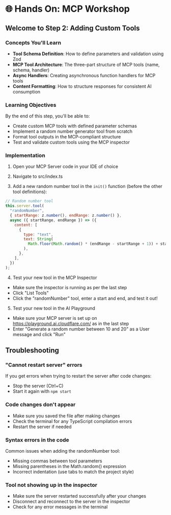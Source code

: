# 🌐 Hands On: MCP Workshop

## Welcome to Step 2: Adding Custom Tools

### Concepts You'll Learn

- **Tool Schema Definition**: How to define parameters and validation using Zod
- **MCP Tool Architecture**: The three-part structure of MCP tools (name, schema, handler)
- **Async Handlers**: Creating asynchronous function handlers for MCP tools
- **Content Formatting**: How to structure responses for consistent AI consumption

### Learning Objectives

By the end of this step, you'll be able to:

- Create custom MCP tools with defined parameter schemas
- Implement a random number generator tool from scratch
- Format tool outputs in the MCP-compliant structure
- Test and validate custom tools using the MCP inspector

### Implementation

1. Open your MCP Server code in your IDE of choice

2. Navigate to src/index.ts

3. Add a new random number tool in the `init()` function (before the other tool definitions):

```javascript
// Random number tool
this.server.tool(
  "randomNumber",
  { startRange: z.number(), endRange: z.number() },
  async ({ startRange, endRange }) => ({
    content: [
      {
        type: "text",
        text: String(
          Math.floor(Math.random() * (endRange - startRange + 1)) + startRange
        ),
      },
    ],
  })
);
```

4. Test your new tool in the MCP Inspector

- Make sure the inspector is running as per the last step
- Click "List Tools"
- Click the "randomNumber" tool, enter a start and end, and test it out!

5. Test your new tool in the AI Playground

- Make sure your MCP server is set up on https://playground.ai.cloudflare.com/ as in the last step
- Enter "Generate a random number between 10 and 20" as a User message and click
  "Run"

## Troubleshooting

### "Cannot restart server" errors

If you get errors when trying to restart the server after code changes:

- Stop the server (Ctrl+C)
- Start it again with `npm start`

### Code changes don't appear

- Make sure you saved the file after making changes
- Check the terminal for any TypeScript compilation errors
- Restart the server if needed

### Syntax errors in the code

Common issues when adding the randomNumber tool:

- Missing commas between tool parameters
- Missing parentheses in the Math.random() expression
- Incorrect indentation (use tabs to match the project style)

### Tool not showing up in the inspector

- Make sure the server restarted successfully after your changes
- Disconnect and reconnect to the server in the inspector
- Check for any error messages in the terminal
